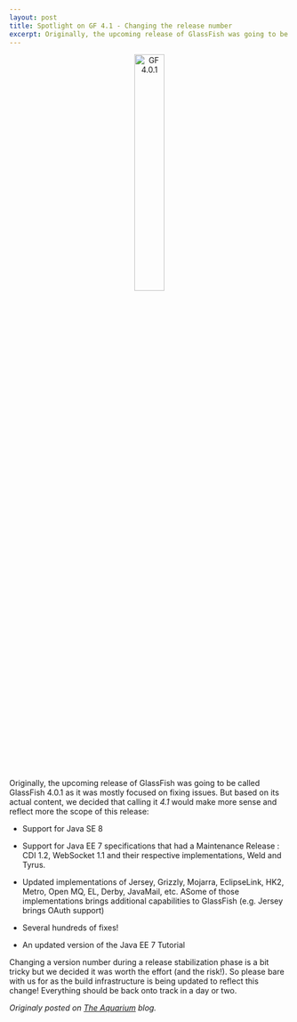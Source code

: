 ```yaml
---
layout: post
title: Spotlight on GF 4.1 - Changing the release number
excerpt: Originally, the upcoming release of GlassFish was going to be called GlassFish 4.0.1...
---
```


<p align="center">
<img alt="GF 4.0.1" src="https://delabassee.com/images/blog/gf401.png" width="33%"/>
</p>


Originally, the upcoming release of GlassFish was going to be called GlassFish 4.0.1 as it was mostly focused on fixing issues. But based on its actual content, we decided that calling it *4.1* would make more sense and reflect more the scope of this release:

* Support for Java SE 8 

* Support for Java EE 7 specifications that had a Maintenance Release : CDI 1.2, WebSocket 1.1 and their respective implementations, Weld and Tyrus.

* Updated implementations of Jersey, Grizzly, Mojarra, EclipseLink, HK2, Metro, Open MQ, EL, Derby, JavaMail, etc. ASome of those implementations brings additional capabilities to GlassFish (e.g. Jersey brings OAuth support)

* Several hundreds of fixes!

* An updated version of the Java EE 7 Tutorial

Changing a version number during a release stabilization phase is a bit tricky but we decided it was worth the effort (and the risk!). So please bare with us for as the build infrastructure is being updated to reflect this change! Everything should be back onto track in a day or two.


*Originaly posted on [The Aquarium](https://blogs.oracle.com/theaquarium/spotlight-on-glassfish-41%3a-3-changing-the-release-number) blog.*
